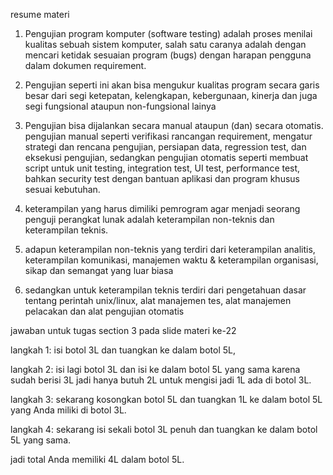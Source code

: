 resume materi 

1. Pengujian program komputer (software testing) adalah proses menilai kualitas sebuah sistem komputer, salah 
satu caranya adalah dengan mencari ketidak sesuaian program (bugs) dengan harapan pengguna dalam dokumen 
requirement.

2. Pengujian seperti ini akan bisa mengukur kualitas program secara garis besar dari segi ketepatan, 
kelengkapan, kebergunaan, kinerja dan juga segi fungsional ataupun non-fungsional lainya

3. Pengujian bisa dijalankan secara manual ataupun (dan) secara otomatis. pengujian manual seperti 
verifikasi rancangan requirement, mengatur strategi dan rencana pengujian, persiapan data, regression test, 
dan eksekusi pengujian, sedangkan pengujian otomatis seperti membuat script untuk unit testing, integration 
test, UI test, performance test, bahkan security test dengan bantuan aplikasi dan program khusus sesuai 
kebutuhan.

4. keterampilan yang harus dimiliki pemrogram agar menjadi seorang penguji perangkat lunak adalah keterampilan 
non-teknis dan keterampilan teknis.

5. adapun keterampilan non-teknis yang terdiri dari keterampilan analitis, keterampilan komunikasi, manajemen 
waktu & keterampilan organisasi, sikap dan semangat yang luar biasa

6. sedangkan untuk keterampilan teknis terdiri dari pengetahuan dasar tentang perintah unix/linux, alat 
manajemen tes, alat manajemen pelacakan dan alat pengujian otomatis

jawaban untuk tugas section 3 pada slide materi ke-22

langkah 1: isi botol 3L dan tuangkan ke dalam botol 5L,

langkah 2: isi lagi botol 3L dan isi ke dalam botol 5L yang sama karena sudah berisi 3L jadi hanya 
butuh 2L untuk mengisi jadi 1L ada di botol 3L.

langkah 3: sekarang kosongkan botol 5L dan tuangkan 1L ke dalam botol 5L yang Anda miliki di botol 3L.

langkah 4: sekarang isi sekali botol 3L penuh dan tuangkan ke dalam botol 5L yang sama.

jadi total Anda memiliki 4L dalam botol 5L. 